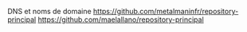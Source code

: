 DNS et noms de domaine
https://github.com/metalmaninfr/repository-principal
https://github.com/maelallano/repository-principal